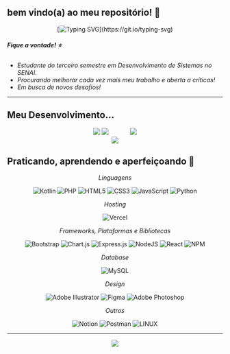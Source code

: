## bem vindo(a) ao meu repositório! 💫

<span align="center">
  
[![Typing SVG](https://readme-typing-svg.demolab.com?font=Fira+Code&pause=1000&color=C0A31C&width=435&lines=Hello!+I'm+Nico!)](https://git.io/typing-svg)

</span>


##### Fique a vontade! ⭐
- _Estudante do terceiro semestre em Desenvolvimento de Sistemas no SENAI._<br/>
- _Procurando melhorar cada vez mais meu trabalho e aberta a críticas!_<br/>
- _Em busca de novos desafios!_<br/>

---

## Meu Desenvolvimento...

<span align="center">

[![](https://github-readme-activity-graph.vercel.app/graph?username=nicanico&theme=one-dark)](https://github.com/ashutosh00710/github-readme-activity-graph)
![](https://github-readme-stats.vercel.app/api?username=nicanico&theme=onedark&hide_border=false&include_all_commits=false&count_private=false)
ㅤㅤㅤ 
![](https://github-readme-streak-stats.herokuapp.com/?user=nicanico&theme=onedark&hide_border=false)<br/>
![](https://github-readme-stats.vercel.app/api/top-langs/?username=nicanico&theme=onedark&hide_border=false&include_all_commits=false&count_private=false&layout=compact)

</span>

## Praticando, aprendendo e aperfeiçoando 🔆

<span align="center">
  
  _Linguagens_
</p>

<span align="center">

![Kotlin](https://img.shields.io/badge/kotlin-%230095D5.svg?style=for-the-badge&logo=kotlin&logoColor=white) ![PHP](https://img.shields.io/badge/php-%23777BB4.svg?style=for-the-badge&logo=php&logoColor=white) ![HTML5](https://img.shields.io/badge/html5-%23E34F26.svg?style=for-the-badge&logo=html5&logoColor=white) ![CSS3](https://img.shields.io/badge/css3-%231572B6.svg?style=for-the-badge&logo=css3&logoColor=white) ![JavaScript](https://img.shields.io/badge/javascript-%23323330.svg?style=for-the-badge&logo=javascript&logoColor=%23F7DF1E) ![Python](https://img.shields.io/badge/python-3670A0?style=for-the-badge&logo=python&logoColor=ffdd54)

</p>

<p align="center">
  
  _Hosting_
</p>

<span align="center">

![Vercel](https://img.shields.io/badge/vercel-%23000000.svg?style=for-the-badge&logo=vercel&logoColor=white)

</p>

<p align="center">
  
  _Frameworks, Plataformas e Bibliotecas_
  
</p>

<span align="center">

![Bootstrap](https://img.shields.io/badge/bootstrap-%23563D7C.svg?style=for-the-badge&logo=bootstrap&logoColor=white) ![Chart.js](https://img.shields.io/badge/chart.js-F5788D.svg?style=for-the-badge&logo=chart.js&logoColor=white) ![Express.js](https://img.shields.io/badge/express.js-%23404d59.svg?style=for-the-badge&logo=express&logoColor=%2361DAFB) ![NodeJS](https://img.shields.io/badge/node.js-6DA55F?style=for-the-badge&logo=node.js&logoColor=white) ![React](https://img.shields.io/badge/react-%2320232a.svg?style=for-the-badge&logo=react&logoColor=%2361DAFB) ![NPM](https://img.shields.io/badge/NPM-%23000000.svg?style=for-the-badge&logo=npm&logoColor=white)

</p>

<p align="center">
  
  _Database_
</p>

<span align="center">

![MySQL](https://img.shields.io/badge/mysql-%2300f.svg?style=for-the-badge&logo=mysql&logoColor=white)

</p>

<p align="center">
  
  _Design_
</p>

<span align="center">

![Adobe Illustrator](https://img.shields.io/badge/adobeillustrator-%23FF9A00.svg?style=for-the-badge&logo=adobeillustrator&logoColor=white) 	![Figma](https://img.shields.io/badge/figma-%23F24E1E.svg?style=for-the-badge&logo=figma&logoColor=white) ![Adobe Photoshop](https://img.shields.io/badge/adobephotoshop-%2331A8FF.svg?style=for-the-badge&logo=adobephotoshop&logoColor=white)

</span>

<p align="center">
  
  _Outros_

</p>

<span align="center">

![Notion](https://img.shields.io/badge/Notion-%23000000.svg?style=for-the-badge&logo=notion&logoColor=white) ![Postman](https://img.shields.io/badge/Postman-FF6C37?style=for-the-badge&logo=postman&logoColor=white) ![LINUX](https://img.shields.io/badge/Linux-FCC624?style=for-the-badge&logo=linux&logoColor=black)

</span>

---

<span align="center">

[![](https://visitcount.itsvg.in/api?id=nicanico&icon=0&color=2)](https://visitcount.itsvg.in)

</span>


